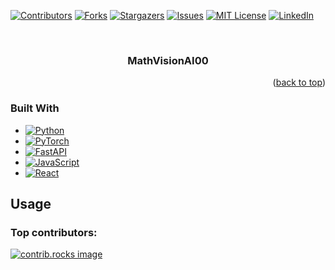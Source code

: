 <!-- Improved compatibility of back to top link: See: https://github.com/othneildrew/Best-README-Template/pull/73 -->
<a id="readme-top"></a>
<!--
*** Thanks for checking out the Best-README-Template. If you have a suggestion
*** that would make this better, please fork the repo and create a pull request
*** or simply open an issue with the tag "enhancement".
*** Don't forget to give the project a star!
*** Thanks again! Now go create something AMAZING! :D
-->



<!-- PROJECT SHIELDS -->
<!--
*** I'm using markdown "reference style" links for readability.
*** Reference links are enclosed in brackets [ ] instead of parentheses ( ).
*** See the bottom of this document for the declaration of the reference variables
*** for contributors-url, forks-url, etc. This is an optional, concise syntax you may use.
*** https://www.markdownguide.org/basic-syntax/#reference-style-links
-->
[![Contributors][contributors-shield]][contributors-url]
[![Forks][forks-shield]][forks-url]
[![Stargazers][stars-shield]][stars-url]
[![Issues][issues-shield]][issues-url]
[![MIT License][license-shield]][license-url]
[![LinkedIn][linkedin-shield]][linkedin-url]



<!-- PROJECT LOGO -->
<br />
<div align="center">
  <a href="https://github.com/edumaedaa/MathVisionAI">
    <!-- <img src="images/logo.png" alt="Logo" width="80" height="80"> -->
  </a>

<h3 align="center">MathVisionAI00</h3>
<!--
  <p align="center">
    project_description
    <br />
    <a href="https://github.com/edumaedaa/MathVisionAI"><strong>Explore the docs »</strong></a>
    <br />
    <br />
    <a href="https://github.com/edumaedaa/MathVisionAI">View Demo</a>
    ·
    <a href="https://github.com/edumaedaa/MathVisionAI/issues/new?labels=bug&template=bug-report---.md">Report Bug</a>
    ·
    <a href="https://github.com/edumaedaa/MathVisionAI/issues/new?labels=enhancement&template=feature-request---.md">Request Feature</a>
  </p> -->
</div>

<!-- ABOUT THE PROJECT 
## About The Project 

[![Product Name Screen Shot][product-screenshot]](https://example.com)
For test
<!-- Here's a blank template to get started: To avoid retyping too much info. Do a search and replace with your text editor for the following: `edumaedaa`, `MathVisionAI`, `twitter_handle`, `linkedin_username`, `email_client`, `email`, `project_title`, `project_description`
-->
<p align="right">(<a href="#readme-top">back to top</a>)</p>


### Built With

* [![Python][python-shield]][python-url]
* [![PyTorch][pytorch-shield]][pytorch-url]
* [![FastAPI][fastapi-shield]][fastapi-url]
* [![JavaScript][javascript-shield]][javascript-url]
* [![React][react-shield]][react-url]
<!-- <p align="right">(<a href="#readme-top">back to top</a>)</p> -->



<!-- GETTING STARTED -->

<!--
## Getting Started

This is an example of how you may give instructions on setting up your project locally.
To get a local copy up and running follow these simple example steps.

### Prerequisites

This is an example of how to list things you need to use the software and how to install them.
* npm
  ```sh
  npm install npm@latest -g
  ```

### Installation

1. Get a free API Key at [https://example.com](https://example.com)
2. Clone the repo
   ```sh
   git clone https://github.com/edumaedaa/MathVisionAI.git
   ```
3. Install NPM packages
   ```sh
   npm install
   ```
4. Enter your API in `config.js`
   ```js
   const API_KEY = 'ENTER YOUR API';
   ```
5. Change git remote url to avoid accidental pushes to base project
   ```sh
   git remote set-url origin edumaedaa/MathVisionAI
   git remote -v # confirm the changes
   ```

<p align="right">(<a href="#readme-top">back to top</a>)</p>

-->

<!-- USAGE EXAMPLES -->
## Usage
<!--
Use this space to show useful examples of how a project can be used. Additional screenshots, code examples and demos work well in this space. You may also link to more resources.

_For more examples, please refer to the [Documentation](https://example.com)_

<p align="right">(<a href="#readme-top">back to top</a>)</p>

-->

<!-- ROADMAP 
## Roadmap

- [ ] Feature 1
- [ ] Feature 2
- [ ] Feature 3
    - [ ] Nested Feature

See the [open issues](https://github.com/edumaedaa/MathVisionAI/issues) for a full list of proposed features (and known issues).

<p align="right">(<a href="#readme-top">back to top</a>)</p>


-->

<!-- CONTRIBUTING 
## Contributing

Contributions are what make the open source community such an amazing place to learn, inspire, and create. Any contributions you make are **greatly appreciated**.

If you have a suggestion that would make this better, please fork the repo and create a pull request. You can also simply open an issue with the tag "enhancement".
Don't forget to give the project a star! Thanks again!

1. Fork the Project
2. Create your Feature Branch (`git checkout -b feature/AmazingFeature`)
3. Commit your Changes (`git commit -m 'Add some AmazingFeature'`)
4. Push to the Branch (`git push origin feature/AmazingFeature`)
5. Open a Pull Request

<p align="right">(<a href="#readme-top">back to top</a>)</p>
-->
### Top contributors:

<a href="https://github.com/edumaedaa/MathVisionAI/graphs/contributors">
  <img src="https://contrib.rocks/image?repo=edumaedaa/MathVisionAI" alt="contrib.rocks image" />
</a>



<!-- LICENSE 
## License

Distributed under the MIT License. See `LICENSE.txt` for more information.

<p align="right">(<a href="#readme-top">back to top</a>)</p>
-->


<!-- CONTACT 
## Contact

Your Name - [@twitter_handle](https://twitter.com/twitter_handle) - email@email_client.com

Project Link: [https://github.com/edumaedaa/MathVisionAI](https://github.com/edumaedaa/MathVisionAI)

<p align="right">(<a href="#readme-top">back to top</a>)</p>

-->

<!-- ACKNOWLEDGMENTS 
## Acknowledgments

* []()
* []()
* []()

<p align="right">(<a href="#readme-top">back to top</a>)</p>
-->


<!-- MARKDOWN LINKS & IMAGES -->
<!-- https://www.markdownguide.org/basic-syntax/#reference-style-links -->
[contributors-shield]: https://img.shields.io/github/contributors/edumaedaa/MathVisionAI.svg?style=for-the-badge
[contributors-url]: https://github.com/edumaedaa/edumaedaa/graphs/contributors
[forks-shield]: https://img.shields.io/github/forks/edumaedaa/MathVisionAI.svg?style=for-the-badge
[forks-url]: https://github.com/edumaedaa/MathVisionAI/network/members
[stars-shield]: https://img.shields.io/github/stars/edumaedaa/MathVisionAI.svg?style=for-the-badge
[stars-url]: https://github.com/edumaedaa/MathVisionAI/stargazers
[issues-shield]: https://img.shields.io/github/issues/edumaedaa/MathVisionAI.svg?style=for-the-badge
[issues-url]: https://github.com/edumaedaa/MathVisionAI/issues
[license-shield]: https://img.shields.io/github/license/edumaedaa/MathVisionAI.svg?style=for-the-badge
[license-url]: https://github.com/edumaedaa/MathVisionAI/blob/master/LICENSE.txt
[linkedin-shield]: https://img.shields.io/badge/-LinkedIn-black.svg?style=for-the-badge&logo=linkedin&colorB=555
[linkedin-url]: https://linkedin.com/in/eduardo-araújo-788a041a3
[product-screenshot]: images/screenshot.png
[Next.js]: https://img.shields.io/badge/next.js-000000?style=for-the-badge&logo=nextdotjs&logoColor=white
[Next-url]: https://nextjs.org/
[React.js]: https://img.shields.io/badge/React-20232A?style=for-the-badge&logo=react&logoColor=61DAFB
[React-url]: https://reactjs.org/
[Vue.js]: https://img.shields.io/badge/Vue.js-35495E?style=for-the-badge&logo=vuedotjs&logoColor=4FC08D
[Vue-url]: https://vuejs.org/
[Angular.io]: https://img.shields.io/badge/Angular-DD0031?style=for-the-badge&logo=angular&logoColor=white
[Angular-url]: https://angular.io/
[Svelte.dev]: https://img.shields.io/badge/Svelte-4A4A55?style=for-the-badge&logo=svelte&logoColor=FF3E00
[Svelte-url]: https://svelte.dev/
[Laravel.com]: https://img.shields.io/badge/Laravel-FF2D20?style=for-the-badge&logo=laravel&logoColor=white
[Laravel-url]: https://laravel.com
[Bootstrap.com]: https://img.shields.io/badge/Bootstrap-563D7C?style=for-the-badge&logo=bootstrap&logoColor=white
[Bootstrap-url]: https://getbootstrap.com
[JQuery.com]: https://img.shields.io/badge/jQuery-0769AD?style=for-the-badge&logo=jquery&logoColor=white
[JQuery-url]: https://jquery.com 
[pytorch-shield]: https://img.shields.io/badge/PyTorch-EE4C2B?style=flat-square&logo=pytorch&logoColor=white
[pytorch-url]: https://pytorch.org/
[python-shield]: https://img.shields.io/badge/Python-3776AB?style=flat-square&logo=python&logoColor=white
[python-url]: https://www.python.org/
[react-shield]: https://img.shields.io/badge/React-61DAFB?style=flat-square&logo=react&logoColor=black
[react-url]: https://reactjs.org/
[javascript-shield]: https://img.shields.io/badge/JavaScript-F7DF1E?style=flat-square&logo=javascript&logoColor=black
[javascript-url]: https://www.javascript.com/

[fastapi-shield]: https://img.shields.io/badge/FastAPI-005571?style=flat-square&logo=fastapi&logoColor=white
[fastapi-url]: https://fastapi.tiangolo.com/
